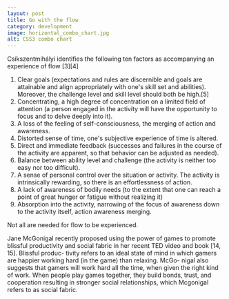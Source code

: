 ```yaml
---
layout: post
title: Go with the flow
category: development
image: horizontal_combo_chart.jpg
alt: CSS3 combo chart
---
```


Csíkszentmihályi identifies the following ten factors as accompanying an experience of flow [3][4]

1. Clear goals (expectations and rules are discernible and goals are attainable and align appropriately with one's skill set and abilities). Moreover, the challenge level and skill level should both be high.[5]
2. Concentrating, a high degree of concentration on a limited field of attention (a person engaged in the activity will have the opportunity to focus and to delve deeply into it).
3. A loss of the feeling of self-consciousness, the merging of action and awareness.
4. Distorted sense of time, one's subjective experience of time is altered.
5. Direct and immediate feedback (successes and failures in the course of the activity are apparent, so that behavior can be adjusted as needed).
6. Balance between ability level and challenge (the activity is neither too easy nor too difficult).
7. A sense of personal control over the situation or activity.
The activity is intrinsically rewarding, so there is an effortlessness of action.
8. A lack of awareness of bodily needs (to the extent that one can reach a point of great hunger or fatigue without realizing it)
9. Absorption into the activity, narrowing of the focus of awareness down to the activity itself, action awareness merging.

Not all are needed for flow to be experienced.

Jane McGonigal recently proposed using the power of games to promote blissful productivity and social fabric in her recent TED video and book [14, 15]. Blissful produc- tivity refers to an ideal state of mind in which gamers are happier working hard (in the game) than relaxing. McGo- nigal also suggests that gamers will work hard all the time, when given the right kind of work. When people play games together, they build bonds, trust, and cooperation resulting in stronger social relationships, which Mcgonigal refers to as social fabric.